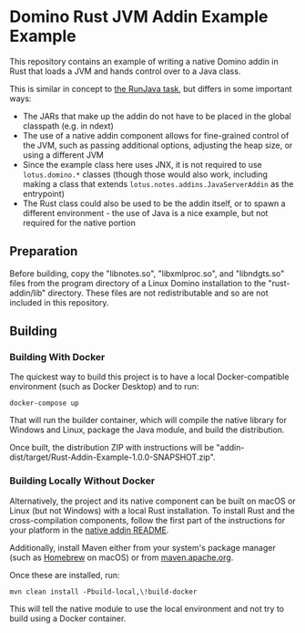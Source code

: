 # Domino Rust JVM Addin Example Example

This repository contains an example of writing a native Domino addin in Rust that loads a JVM and hands control over to a Java class.

This is similar in concept to [the RunJava task](https://paulswithers.github.io/blog/2020/03/01/runjava), but differs in some important ways:

- The JARs that make up the addin do not have to be placed in the global classpath (e.g. in ndext)
- The use of a native addin component allows for fine-grained control of the JVM, such as passing additional options, adjusting the heap size, or using a different JVM
- Since the example class here uses JNX, it is not required to use `lotus.domino.*` classes (though those would also work, including making a class that extends `lotus.notes.addins.JavaServerAddin` as the entrypoint)
- The Rust class could also be used to be the addin itself, or to spawn a different environment - the use of Java is a nice example, but not required for the native portion

## Preparation

Before building, copy the "libnotes.so", "libxmlproc.so", and "libndgts.so" files from the program directory of a Linux Domino installation to the "rust-addin/lib" directory. These files are not redistributable and so are not included in this repository.

## Building

### Building With Docker

The quickest way to build this project is to have a local Docker-compatible environment (such as Docker Desktop) and to run:

```
docker-compose up
```

That will run the builder container, which will compile the native library for Windows and Linux, package the Java module, and build the distribution.

Once built, the distribution ZIP with instructions will be "addin-dist/target/Rust-Addin-Example-1.0.0-SNAPSHOT.zip".

### Building Locally Without Docker

Alternatively, the project and its native component can be built on macOS or Linux (but not Windows) with a local Rust installation. To install Rust and the cross-compilation components, follow the first part of the instructions for your platform in the [native addin README](rust-addin/README.md).

Additionally, install Maven either from your system's package manager (such as [Homebrew](https://brew.sh/) on macOS) or from [maven.apache.org](https://maven.apache.org/).

Once these are installed, run:

```
mvn clean install -Pbuild-local,\!build-docker
```

This will tell the native module to use the local environment and not try to build using a Docker container.